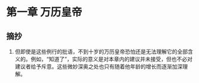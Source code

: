 # 第一章 万历皇帝

## 摘抄

1. 但即使是这些例行的批语，不到十岁的万历皇帝恐怕还是无法理解它的全部含义的。例如，“知道了”，实际的意义是对本章内的建议并未接受，但也不必对建议者给予斥意。这些微妙深奥之处也只有随着他年龄的增长而逐渐加深理解。

